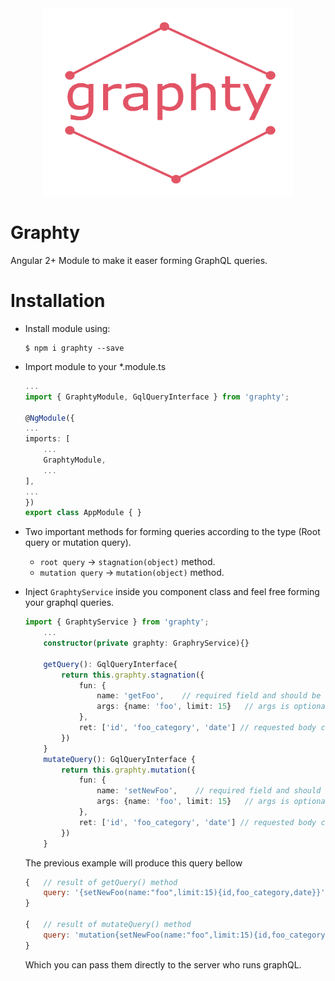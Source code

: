 
<div style="text-align: center">
<img src="./graphty.jpg" width="400" height="300">
</div>

# Graphty

Angular 2+ Module to make it easer forming GraphQL queries.

# Installation

- Install module using:
    ```text
    $ npm i graphty --save
    ```
- Import module to your *.module.ts
    ```typescript
    ...
    import { GraphtyModule, GqlQueryInterface } from 'graphty';

    @NgModule({
    ...
    imports: [
        ...
        GraphtyModule,
        ...
    ],
    ...
    })
    export class AppModule { }

    ```
- Two important methods for forming queries according to the type (Root query or mutation query).
    - `root query` -> `stagnation(object)` method.
    - `mutation query` -> `mutation(object)` method.
- Inject `GraphtyService` inside you component class and feel free forming your graphql queries.
    ```typescript
    import { GraphtyService } from 'graphty';
        ...
        constructor(private graphty: GraphryService){}

        getQuery(): GqlQueryInterface{
            return this.graphty.stagnation({
                fun: {
                    name: 'getFoo',    // required field and should be always string
                    args: {name: 'foo', limit: 15}   // args is optional also it is auto detected when string inserted.
                },
                ret: ['id', 'foo_category', 'date'] // requested body can be nested by another query if with the same structure.
            })
        }
        mutateQuery(): GqlQueryInterface {
            return this.graphty.mutation({
                fun: {
                    name: 'setNewFoo',    // required field and should be always string
                    args: {name: 'foo', limit: 15}   // args is optional also it is auto detected when string inserted.
                },
                ret: ['id', 'foo_category', 'date'] // requested body can be nested by another query if with the same structure.
            })
        }
    ```

    The previous example will produce this query bellow

    ```javascript
    {   // result of getQuery() method
        query: '{setNewFoo(name:"foo",limit:15){id,foo_category,date}}'
    }

    {   // result of mutateQuery() method
        query: 'mutation{setNewFoo(name:"foo",limit:15){id,foo_category,date}}'
    }
    ```
    Which you can pass them directly to the server who runs graphQL.
